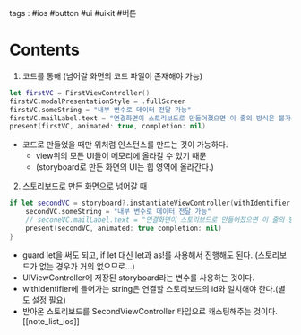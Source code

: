 tags : #ios #button #ui #uikit #버튼  

# Contents
1. 코드를 통해 (넘어갈 화면의 코드 파일이 존재해야 가능)

```swift
let firstVC = FirstViewController()
firstVC.modalPresentationStyle = .fullScreen
firstVC.someString = "내부 변수로 데이터 전달 가능"
firstVC.mailLabel.text = "연결화면이 스토리보드로 만들어졌으면 이 줄의 방식은 불가능"
present(firstVC, animated: true, completion: nil)
````
- 코드로 만들었을 때만 위처럼 인스턴스를 만드는 것이 가능하다.
	- view위의 모든 UI들이 메모리에 올라갈 수 있기 때문
	- (storyboard로 만든 화면의 UI는 힙 영역에 올라간다.)

2. 스토리보드로 만든 화면으로 넘어갈 때
```swift
if let secondVC = storyboard?.instantiateViewController(withIdentifier: "secondVC") as? SecondViewController {
	secondVC.someString = "내부 변수로 데이터 전달 가능"
	// seconeVC.mailLabel.text = "연결화면이 스토리보드로 만들어졌으면 이 줄의 방식은 불가능"
	present(secondVC, animated: true completion: nil)
}
```
- guard let을 써도 되고, if let 대신 let과 as!를 사용해서 진행해도 된다. (스토리보드가 없는 경우가 거의 없으므로...)
- UIViewController에 저장된 storyboard라는 변수를 사용하는 것이다.
- withIdentifier에 들어가는 string은 연결할 스토리보드의 id와 일치해야 한다.(별도 설정 필요)
- 받아온 스토리보드를 SecondViewController 타입으로 캐스팅해주는 것이다.
[[note_list_ios]]